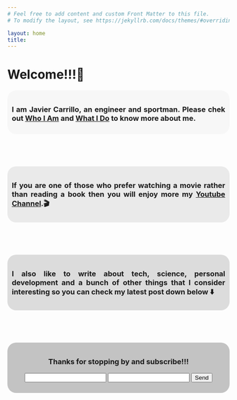```yaml
---
# Feel free to add content and custom Front Matter to this file.
# To modify the layout, see https://jekyllrb.com/docs/themes/#overriding-theme-defaults

layout: home
title: 
---
```


<h1><b>Welcome!!!</b>👋</h1>
<header style="background-color: #F7F7F7; border-radius: 20px; padding: 10px">
<h3 style="text-align: justify">I am Javier Carrillo, an engineer and sportman. Please chek out <a href="https://jcentercreation.github.io/JekyllPersonalWeb/whoIam"><b>Who I Am</b></a> and <a href="https://jcentercreation.github.io/JekyllPersonalWeb/whatIdo"><b>What I Do</b></a> to know more about me.</h3>
</header>
<br>
<header style="background-color: #EAEAEA; border-radius: 20px; padding: 10px">
<h3 style="text-align: justify;">If you are one of those who prefer watching a movie rather than reading a book then you will enjoy more my <a href="https://www.youtube.com/channel/UCYYS01JxUBwsVUYocGZ9lQw/featured?view_as=subscriber"><b>Youtube Channel</b></a>.🎬</h3>
</header>
<br>
<header style="background-color: #DCDCDC; border-radius: 20px; padding: 10px">
<h3 style="text-align: justify;">I also like to write about tech, science, personal development and a bunch of other things that I consider interesting so you can check my latest post down below ⬇️</h3>
</header>
<br>
<header style="background-color: #C3C3C3; border-radius: 20px; padding: 10px">
<h3 style="text-align: center">Thanks for stopping by and subscribe!!!</h3>
<form style="align: center" action="https://formspree.io/f/xoqpkyor" method="POST">
  <input type="text" name="name">
  <input type="email" name="_replyto">
  <input type="submit" value="Send">
</form>
</header>
<br>
<br>


<!--
    <table align="center" bgcolor="#1E679A" style="border: none; border-radius: 20px; width: 50%"> 
        <tr style="border: none"> 
            <td width="50" style="border: none" align="center">
                <font width="50" color="#FFFFFF" face="arial, verdana, helvetica" style="border: none"> 
                    <h2><b>Don't forget to subscribe to my weekly tech newsletter 💌</b></h2>
                    <section align="center">
                        <form action="https://formspree.io/f/xoqpkyor" method="POST" align="center">
                            <label><input style="font-size: 100%; border: #FFFFFF solid;" size="25" type="text" name="_replyto" placeholder="Your mail here"></label>
                            <br>
                            <button style="font-size: 100%; padding: 10px; font-weight: 700; color: #FFFFFF; background-color: #1E679A; border-radius: 4px; border: solid;" type="submit" face="arial, verdana, helvetica">Subscribe</button>
                        </form>
                    </section>
                    </font>
            </td> 
        </tr> 
    </table>
-->